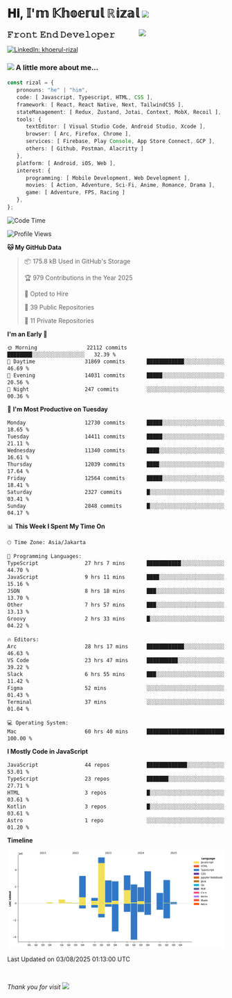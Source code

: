 <h1> 𝐇𝐢, 𝕀'𝕞 𝕂𝕙𝕠𝕖𝕣𝕦𝕝 ℝ𝕚𝕫𝕒𝕝 <img src="https://media.giphy.com/media/mGcNjsfWAjY5AEZNw6/giphy.gif" width="50"></h1>
<img align='right' src="https://media.giphy.com/media/v1.Y2lkPTc5MGI3NjExOWI2ajR2NGJubzBsZHFuaHMwajRrcDNsNXJwOG8yb3F0NjhkNXF4OSZlcD12MV9pbnRlcm5hbF9naWZfYnlfaWQmY3Q9cw/fkZukR450RQ1qnGaq9/giphy.gif" width="200">
<strong style="font-size:20px;">𝙵𝚛𝚘𝚗𝚝 𝙴𝚗𝚍 𝙳𝚎𝚟𝚎𝚕𝚘𝚙𝚎𝚛</strong>
</p></em>

[![LinkedIn: khoerul-rizal](https://img.shields.io/badge/khoerul--rizal-blue?style=flat-square&logo=Linkedin&logoColor=white&link=https://www.linkedin.com/in/khoerul-rizal/)](https://www.linkedin.com/in/khoerul-rizal/)

### <img src="https://media.giphy.com/media/VgCDAzcKvsR6OM0uWg/giphy.gif" width="50"> A little more about me...

```typescript
const rizal = {
   pronouns: "he" | "him",
   code: [ Javascript, Typescript, HTML, CSS ],
   framework: [ React, React Native, Next, TailwindCSS ],
   stateManagement: [ Redux, Zustand, Jotai, Context, MobX, Recoil ],
   tools: {
      textEditor: [ Visual Studio Code, Android Studio, Xcode ],
      browser: [ Arc, Firefox, Chrome ],
      services: [ Firebase, Play Console, App Store Connect, GCP ],
      others: [ Github, Postman, Alacritty ]
   },
   platform: [ Android, iOS, Web ],
   interest: {
      programming: [ Mobile Development, Web Development ],
      movies: [ Action, Adventure, Sci-Fi, Anime, Romance, Drama ],
      game: [ Adventure, FPS, Racing ]
   },
};
```

<!--START_SECTION:waka-->
![Code Time](http://img.shields.io/badge/Code%20Time-3%2C562%20hrs%2055%20mins-blue)

![Profile Views](http://img.shields.io/badge/Profile%20Views-0-blue)

**🐱 My GitHub Data** 

> 📦 175.8 kB Used in GitHub's Storage 
 > 
> 🏆 979 Contributions in the Year 2025
 > 
> 💼 Opted to Hire
 > 
> 📜 39 Public Repositories 
 > 
> 🔑 11 Private Repositories 
 > 
**I'm an Early 🐤** 

```text
🌞 Morning                22112 commits       ████████░░░░░░░░░░░░░░░░░   32.39 % 
🌆 Daytime                31869 commits       ████████████░░░░░░░░░░░░░   46.69 % 
🌃 Evening                14031 commits       █████░░░░░░░░░░░░░░░░░░░░   20.56 % 
🌙 Night                  247 commits         ░░░░░░░░░░░░░░░░░░░░░░░░░   00.36 % 
```
📅 **I'm Most Productive on Tuesday** 

```text
Monday                   12730 commits       █████░░░░░░░░░░░░░░░░░░░░   18.65 % 
Tuesday                  14411 commits       █████░░░░░░░░░░░░░░░░░░░░   21.11 % 
Wednesday                11340 commits       ████░░░░░░░░░░░░░░░░░░░░░   16.61 % 
Thursday                 12039 commits       ████░░░░░░░░░░░░░░░░░░░░░   17.64 % 
Friday                   12564 commits       █████░░░░░░░░░░░░░░░░░░░░   18.41 % 
Saturday                 2327 commits        █░░░░░░░░░░░░░░░░░░░░░░░░   03.41 % 
Sunday                   2848 commits        █░░░░░░░░░░░░░░░░░░░░░░░░   04.17 % 
```


📊 **This Week I Spent My Time On** 

```text
🕑︎ Time Zone: Asia/Jakarta

💬 Programming Languages: 
TypeScript               27 hrs 7 mins       ███████████░░░░░░░░░░░░░░   44.70 % 
JavaScript               9 hrs 11 mins       ████░░░░░░░░░░░░░░░░░░░░░   15.16 % 
JSON                     8 hrs 18 mins       ███░░░░░░░░░░░░░░░░░░░░░░   13.70 % 
Other                    7 hrs 57 mins       ███░░░░░░░░░░░░░░░░░░░░░░   13.13 % 
Groovy                   2 hrs 33 mins       █░░░░░░░░░░░░░░░░░░░░░░░░   04.22 % 

🔥 Editors: 
Arc                      28 hrs 17 mins      ████████████░░░░░░░░░░░░░   46.63 % 
VS Code                  23 hrs 47 mins      ██████████░░░░░░░░░░░░░░░   39.22 % 
Slack                    6 hrs 55 mins       ███░░░░░░░░░░░░░░░░░░░░░░   11.42 % 
Figma                    52 mins             ░░░░░░░░░░░░░░░░░░░░░░░░░   01.43 % 
Terminal                 37 mins             ░░░░░░░░░░░░░░░░░░░░░░░░░   01.04 % 

💻 Operating System: 
Mac                      60 hrs 40 mins      █████████████████████████   100.00 % 
```

**I Mostly Code in JavaScript** 

```text
JavaScript               44 repos            █████████████░░░░░░░░░░░░   53.01 % 
TypeScript               23 repos            ███████░░░░░░░░░░░░░░░░░░   27.71 % 
HTML                     3 repos             █░░░░░░░░░░░░░░░░░░░░░░░░   03.61 % 
Kotlin                   3 repos             █░░░░░░░░░░░░░░░░░░░░░░░░   03.61 % 
Astro                    1 repo              ░░░░░░░░░░░░░░░░░░░░░░░░░   01.20 % 
```



**Timeline**

![Lines of Code chart](https://raw.githubusercontent.com/khoerulrizal/khoerulrizal/main/assets/bar_graph.png)


 Last Updated on 03/08/2025 01:13:00 UTC
<!--END_SECTION:waka-->
</details>
<br/>

<em>Thank you for visit</em> <img src="https://media.giphy.com/media/v1.Y2lkPTc5MGI3NjExcHdvNm1qZWtjaGw0ZjdwM3Z3NnY2dHlueTVuODBta2FiY20wM2YybSZlcD12MV9pbnRlcm5hbF9naWZfYnlfaWQmY3Q9cw/tV25tpdKqdFa9x81k2/giphy.gif" width="40">
